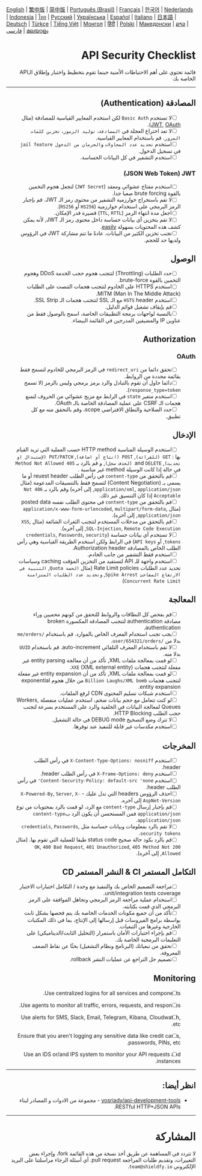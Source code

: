 [English](./README.md) | [繁中版](./README-tw.md) | [简中版](./README-zh.md) | [Português (Brasil)](./README-pt_BR.md) | [Français](./README-fr.md) | [한국어](./README-ko.md) | [Nederlands](./README-nl.md) | [Indonesia](./README-id.md) | [ไทย](./README-th.md) | [Русский](./README-ru.md) | [Українська](./README-uk.md) | [Español](./README-es.md) | [Italiano](./README-it.md) | [日本語](./README-ja.md) | [Deutsch](./README-de.md) | [Türkçe](./README-tr.md) | [Tiếng Việt](./README-vi.md) | [Монгол](./README-mn.md) | [हिंदी](./README-hi.md) | [Polski](./README-pl.md) | [Македонски](./README-mk.md) | [ລາວ](./README-lo.md) | [فارسی](./README-fa.md) | [മലയാളം](./README-ml.md)

<div dir="rtl">

# API Security Checklist
قائمة تحتوي على أهم الاحتياطات الأمنية حينما تقوم بتخطيط واختبار وإطلاق الـAPI الخاصة بك


---

## المصادقة (Authentication)
- [ ] &nbsp;&nbsp;&nbsp;&nbsp;&nbsp;&nbsp;لا تستخدم `Basic Auth` لكن استخدم المعايير القياسية للمصادقة (مثال [JWT](https://jwt.io/), [OAuth](https://oauth.net/)).
- [ ] &nbsp;&nbsp;&nbsp;&nbsp;&nbsp;&nbsp;لا تعد اختراع العجلة في `المصادقة`، `توليد الرموز`، `تخزين كلمات المرور`. قم باستخدام المعايير القياسية.
- [ ] &nbsp;&nbsp;&nbsp;&nbsp;&nbsp;&nbsp;استخدم `تحديد عدد المحاولات` و`الحرمان من الدخول jail feature` في تسجيل الدخول.
- [ ] &nbsp;&nbsp;&nbsp;&nbsp;&nbsp;&nbsp;استخدم التشفير في كل البيانات الحساسة.

### JSON Web Token) JWT)
- [ ] &nbsp;&nbsp;&nbsp;&nbsp;&nbsp;&nbsp;استخدم مفتاح عشوائي ومعقد (`JWT Secret`) لتجعل هجوم التخمين بالقوة brute forcing صعبا جدا.
- [ ] &nbsp;&nbsp;&nbsp;&nbsp;&nbsp;&nbsp;لا تقم باستخراج خوارزمية التشفير من محتوى رمز الـ JWT. قم بإجبار الرمز البرمجي على استخدام خوارزمية (`HS256` أو `RS256`).
- [ ] &nbsp;&nbsp;&nbsp;&nbsp;&nbsp;&nbsp;اجعل مدة انتهاء الرمز (`TTL`, `RTTL`) قصيرة قدر الإمكان.
- [ ] &nbsp;&nbsp;&nbsp;&nbsp;&nbsp;&nbsp;لا تقم بتخزين أي بيانات حساسة داخل محتوى رمز الـ JWT, لأنه يمكن كشف هذه المحتويات بسهولة [easily](https://jwt.io/#debugger-io).
- [ ] &nbsp;&nbsp;&nbsp;&nbsp;&nbsp;&nbsp;تجنب تخزين الكثير من البيانات. عادةً ما تتم مشاركة JWT في الرؤوس ولديها حد للحجم.

## الوصول
- [ ] &nbsp;&nbsp;&nbsp;&nbsp;&nbsp;&nbsp;حدد الطلبات (Throttling) لتتجنب هجوم حجب الخدمة DDoS وهجوم التخمين بالقوة brute-force.
- [ ] &nbsp;&nbsp;&nbsp;&nbsp;&nbsp;&nbsp;استخدم HTTPS على الخادوم لتتجنب هجمات التنصت على الطلبات MITM (Man In The Middle Attack).
- [ ] &nbsp;&nbsp;&nbsp;&nbsp;&nbsp;&nbsp;استخدم `HSTS` header مع الـ SSL لتتجنب هجمات الـ SSL Strip.
- [ ] &nbsp;&nbsp;&nbsp;&nbsp;&nbsp;&nbsp;قم بإيقاف تشغيل قوائم الدليل.
- [ ] &nbsp;&nbsp;&nbsp;&nbsp;&nbsp;&nbsp;بالنسبة لواجهات برمجة التطبيقات الخاصة، اسمح بالوصول فقط من عناوين IP والمضيفين المدرجين في القائمة البيضاء.

## Authorization

### OAuth
- [ ] &nbsp;&nbsp;&nbsp;&nbsp;&nbsp;&nbsp;تحقق دائما من `redirect_uri` في الرمز البرمجي للخادوم لتسمح فقط بقائمة محددة من الروابط.
- [ ] &nbsp;&nbsp;&nbsp;&nbsp;&nbsp;&nbsp;دائما حاول أن تقوم بالتبادل والرد برمز برمجي وليس بالرمز (لا تسمح `response_type=token`).
- [ ] &nbsp;&nbsp;&nbsp;&nbsp;&nbsp;&nbsp;استخدم متغير `state` في الرابط مع مزيج عشوائي من الحروف لتمنع هجمات الـ CSRF على عملية المصادقة الخاصة بالـ OAuth.
- [ ] &nbsp;&nbsp;&nbsp;&nbsp;&nbsp;&nbsp;حدد الصلاحية والنطاق الافتراضي scope، وقم بالتحقق منه مع كل تطبيق.

## الإدخال
- [ ] &nbsp;&nbsp;&nbsp;&nbsp;&nbsp;&nbsp;استخدم الوسيلة المناسبة HTTP method حسب العملية التي تريد القيام بها : `GET (للقرائة)`, `POST (انتاج أو اضافة)`, `PUT/PATCH (لإستبدال او تحديث)`, and `DELETE (لحذف سجل)`, و قم بالرد بـ `405 Method Not Allowed` في حالة إذا كانت الوسيلة method غير مناسبة .
- [ ] &nbsp;&nbsp;&nbsp;&nbsp;&nbsp;&nbsp;قم بالتحقق من `content-type` في رأس الطلب reuest header أو ما يسمى بـ (Content Negotiation) لتسمح فقط بالتنسيقات المدعومة (مثال `application/xml`, `application/json`, إلى آخره) وقم بالرد بـ `406 Not Acceptable` إذا كان التنسيق غير ذلك.
- [ ] &nbsp;&nbsp;&nbsp;&nbsp;&nbsp;&nbsp;قم بالتحقق من `content-type` في محتوى الطلب نفسه posted data (مثال `application/x-www-form-urlencoded`, `multipart/form-data`, `application/json`, إلى آخره).
- [ ] &nbsp;&nbsp;&nbsp;&nbsp;&nbsp;&nbsp;قم بالتحقق من مدخلات المستخدم لتتجنب الثغرات الشائعة (مثال `XSS`, `SQL-Injection`, `Remote Code Execution`, إلى آخره).
- [ ] &nbsp;&nbsp;&nbsp;&nbsp;&nbsp;&nbsp;لا تستخدم أي بيانات حساسة (`credentials`, `Passwords`, `security tokens`, أو `API keys`) في الرابط ولكن استخدم الطريقة القياسية وهي رأس الطلب الخاص بالمصادقة Authorization header.
- [ ] &nbsp;&nbsp;&nbsp;&nbsp;&nbsp;&nbsp;استخدم فقط التشفير من جانب الخادم.
- [ ] &nbsp;&nbsp;&nbsp;&nbsp;&nbsp;&nbsp;استخدم واجهة للـ API لتستفيد من التخزين المؤقت caching وسياسات تحديد عدد الطلبات Rate Limit policies (مثال `الحصة Quota`, `التنبية في الارتفاع المفاجئ Spike Arrest`, `وتحديد عدد الطلبات المتزامنة Concurrent Rate Limit`)

## المعالجة
- [ ] &nbsp;&nbsp;&nbsp;&nbsp;&nbsp;&nbsp;قم بفحص كل النطاقات والروابط للتحقق من كونهم محميين وراء مصادقة authentication لتتجنب المصادقة المكسورة broken authentication.
- [ ] &nbsp;&nbsp;&nbsp;&nbsp;&nbsp;&nbsp;يجب تجنب استخدام المعرف الخاص بالموارد. قم باستخدام `/me/orders` بدلا من `/user/654321/orders`.
- [ ] &nbsp;&nbsp;&nbsp;&nbsp;&nbsp;&nbsp;لا تقم باستخدام المعرف التلقائي auto-increment. قم باستخدام `UUID` بدلا منه.
- [ ] &nbsp;&nbsp;&nbsp;&nbsp;&nbsp;&nbsp;لو قمت بمعالجة ملفات XML, تأكد من أن معالجة entity parsing غير مفعلة لتتجنب هجمات `XXE` (XML external entity).
- [ ] &nbsp;&nbsp;&nbsp;&nbsp;&nbsp;&nbsp;لو قمت بمعالجة ملفات XML, تأكد من أن entity expansion غير مفعلة لتتجنب هجمات `Billion Laughs/XML bomb` من خلال هجوم exponential entity expansion.
- [ ] &nbsp;&nbsp;&nbsp;&nbsp;&nbsp;&nbsp;استخدم شبكات تسليم المحتوى CDN لرفع الملفات.
- [ ] &nbsp;&nbsp;&nbsp;&nbsp;&nbsp;&nbsp;لو كنت تتعامل مع حجم بيانات ضخم، استخدم عمليات منفصلة Workers, Queues لمعالجة البيانات في الخلفية والرد على المستخدم بسرعة لتجنب حجب الطلب HTTP Blocking.
- [ ] &nbsp;&nbsp;&nbsp;&nbsp;&nbsp;&nbsp;لا تترك وضع التصحيح DEBUG mode في حالة التشغيل.
- [ ] &nbsp;&nbsp;&nbsp;&nbsp;&nbsp;&nbsp;استخدم مكدسات غير قابلة للتنفيذ عند توفرها.

## المخرجات
- [ ] &nbsp;&nbsp;&nbsp;&nbsp;&nbsp;&nbsp;استخدم `X-Content-Type-Options: nosniff` في رأس الطلب header.
- [ ] &nbsp;&nbsp;&nbsp;&nbsp;&nbsp;&nbsp;استخدم `X-Frame-Options: deny` في رأس الطلب header.
- [ ] &nbsp;&nbsp;&nbsp;&nbsp;&nbsp;&nbsp;استخدم `Content-Security-Policy: default-src 'none'` في رأس الطلب header.
- [ ] &nbsp;&nbsp;&nbsp;&nbsp;&nbsp;&nbsp;احذف الرؤوس headers التي تدل عليك - `X-Powered-By`, `Server`, `X-AspNet-Version` إلى آخره.
- [ ] &nbsp;&nbsp;&nbsp;&nbsp;&nbsp;&nbsp;قم بإجبار إرسال `content-type` مع الرد، لو قمت بالرد بمحتويات من توع `application/json` فمن المستحسن أن يكون الرد ب`content-type` `application/json`.
- [ ] &nbsp;&nbsp;&nbsp;&nbsp;&nbsp;&nbsp;لا تقم بالرد بمعلومات وبيانات حساسة مثل `credentials`, `Passwords`, `security tokens`.
- [ ] &nbsp;&nbsp;&nbsp;&nbsp;&nbsp;&nbsp;قم بالرد بكود حالة صحيح status code طبقا للعملية التي تقوم بها. (مثال `200 OK`, `400 Bad Request`, `401 Unauthorized`, `405 Method Not Allowed`, إلى آخره).

## التكامل المستمر CI & النشر المستمر CD
- [ ] &nbsp;&nbsp;&nbsp;&nbsp;&nbsp;&nbsp;مراجعة التصميم الخاص بك والتنفيذ مع وحدة / التكامل اختبارات الاختبار unit/integration tests coverage.
- [ ] &nbsp;&nbsp;&nbsp;&nbsp;&nbsp;&nbsp;استخدام عملية مراجعة الرمز البرمجي وتجاهل الموافقة على الرمز البرمجي الذي قمت بكتابته.
- [ ] &nbsp;&nbsp;&nbsp;&nbsp;&nbsp;&nbsp;تأكد من أن جميع مكونات الخدمات الخاصة بك يتم فحصها بشكل ثابت بواسطة برامج الفيروسات قبل إرسالها إلى الإنتاج، بما في ذلك المكتبات الخارجية وغيرها من التبعيات.
- [ ] &nbsp;&nbsp;&nbsp;&nbsp;&nbsp;&nbsp;قم بإجراء اختبارات الأمان باستمرار (التحليل الثابت/الديناميكي) على التعليمات البرمجية الخاصة بك.
- [ ] &nbsp;&nbsp;&nbsp;&nbsp;&nbsp;&nbsp;تحقق من تبعياتك (البرنامج ونظام التشغيل) بحثًا عن نقاط الضعف المعروفة.
- [ ] &nbsp;&nbsp;&nbsp;&nbsp;&nbsp;&nbsp;تصميم حل التراجع عن عمليات النشر rollback.

## Monitoring
- [ ] Use centralized logins for all services and components.
- [ ] Use agents to monitor all traffic, errors, requests, and responses.
- [ ] Use alerts for SMS, Slack, Email, Telegram, Kibana, Cloudwatch, etc.
- [ ] Ensure that you aren't logging any sensitive data like credit cards, passwords, PINs, etc.
- [ ] Use an IDS or/and IPS system to monitor your API requests and instances.


---

## انظر أيضا:
- [yosriady/api-development-tools](https://github.com/yosriady/api-development-tools) - مجموعة من الادوات و المصادر لبناء RESTful HTTP+JSON APIs.


---

# المشاركة
لا تتردد في المساهمة عن طريق أخذ نسخة من هذه القائمة fork، وإجراء بعض التغييرات، وتقديم طلبات المراجعة pull request. أي أسئلة الرجاء مراسلتنا على البريد الإلكتروني `team@shieldfy.io`.
</div>
